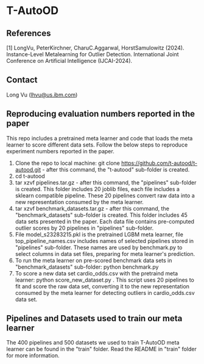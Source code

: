 # T-AutoOD

## References
<a id="1">[1]</a> 
LongVu, PeterKirchner, CharuC.Aggarwal, HorstSamulowitz (2024). 
Instance-Level Metalearning for Outlier Detection.
International Joint Conference on Artificial  Intelligence (IJCAI-2024).

## Contact
Long Vu (lhvu@us.ibm.com)


## Reproducing evaluation numbers reported in the paper
This repo includes a pretrained meta learner and code that loads the meta learner to score different data sets. Follow the below steps to reproduce experiment numbers reported in the paper.

1. Clone the repo to local machine: git clone https://github.com/t-autood/t-autood.git     - after this command, the "t-autood" sub-folder is created.
2. cd t-autood
3. tar xzvf pipelines.tar.gz    - after this command, the "pipelines" sub-folder is created. This folder includes 20 joblib files, each file includes a sklearn compatible pipeline. These 20 pipelines convert raw data into a new representation consumed by the meta learner.
4. tar xzvf benchmark_datasets.tar.gz    - after this command, the "benchmark_datasets" sub-folder is created. This folder includes 45 data sets presented in the paper. Each data file contains pre-computed outlier scores by 20 pipelines in "pipelines" sub-folder.
5. File model_s23283215.pkl is the pretrained LGBM meta learner, file top_pipeline_names.csv includes names of selected pipelines stored in "pipelines" sub-folder. These names are used by benchmark.py to select columns in data set files, preparing for meta learner's prediction.
6. To run the meta learner on pre-scored benchmark data sets in "benchmark_datasets" sub-folder: python benchmark.py  
7. To score a new data set cardio_odds.csv with the pretraind meta learner: python score_new_dataset.py  . This script uses 20 pipelines to fit and score the raw data set, converting it to the new representation consumed by the meta learner for detecting outliers in cardio_odds.csv data set.


## Pipelines and Datasets used to train our meta learner
The 400 pipelines and 500 datasets we used to train T-AutoOD meta learner can be found in the "train" folder. Read the README in "train" folder for more information.